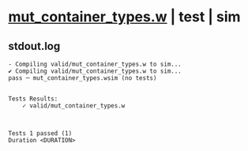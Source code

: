 # [mut_container_types.w](../../../../examples/tests/valid/mut_container_types.w) | test | sim

## stdout.log
```log
- Compiling valid/mut_container_types.w to sim...
✔ Compiling valid/mut_container_types.w to sim...
pass ─ mut_container_types.wsim (no tests)
 

Tests Results:
    ✓ valid/mut_container_types.w



Tests 1 passed (1) 
Duration <DURATION>

```

